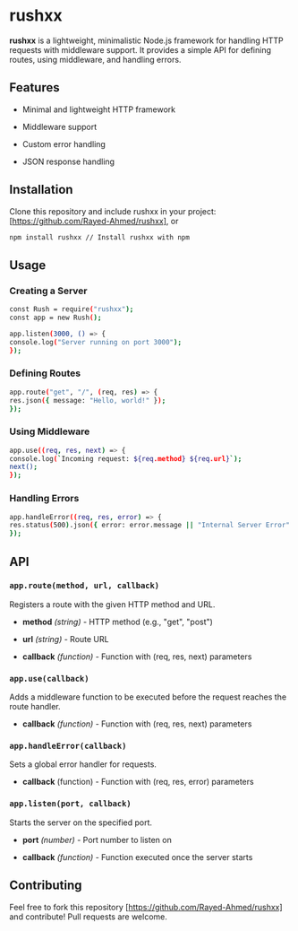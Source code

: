 # rushxx

**rushxx** is a lightweight, minimalistic Node.js framework for handling HTTP requests with middleware support. It provides a simple API for defining routes, using middleware, and handling errors.

## Features

- Minimal and lightweight HTTP framework

- Middleware support

- Custom error handling

- JSON response handling

## Installation

Clone this repository and include rushxx in your project:[https://github.com/Rayed-Ahmed/rushxx], or

```sh
npm install rushxx // Install rushxx with npm
```

## Usage

### Creating a Server

```sh
const Rush = require("rushxx");
const app = new Rush();

app.listen(3000, () => {
console.log("Server running on port 3000");
});
```

### Defining Routes

```sh
app.route("get", "/", (req, res) => {
res.json({ message: "Hello, world!" });
});
```

### Using Middleware

```sh
app.use((req, res, next) => {
console.log(`Incoming request: ${req.method} ${req.url}`);
next();
});
```

### Handling Errors

```sh
app.handleError((req, res, error) => {
res.status(500).json({ error: error.message || "Internal Server Error" });
});
```

## API

### `app.route(method, url, callback)`

Registers a route with the given HTTP method and URL.

- **method** _(string)_ - HTTP method (e.g., "get", "post")

- **url** _(string)_ - Route URL

- **callback** _(function)_ - Function with (req, res, next) parameters

### `app.use(callback)`

Adds a middleware function to be executed before the request reaches the route handler.

- **callback** _(function)_ - Function with (req, res, next) parameters

### `app.handleError(callback)`

Sets a global error handler for requests.

- **callback** (function) - Function with (req, res, error) parameters

### `app.listen(port, callback)`

Starts the server on the specified port.

- **port** _(number)_ - Port number to listen on

- **callback** _(function)_ - Function executed once the server starts

## Contributing

Feel free to fork this repository [https://github.com/Rayed-Ahmed/rushxx] and contribute! Pull requests are welcome.
